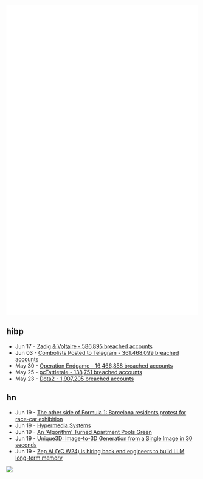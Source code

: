 ![Metrics](https://raw.githubusercontent.com/phixion/phixion/master/metrics.svg)

## hibp

<!--
for https://github.com/phixion/phixion/blob/main/.github/workflows/feeds.yml
-->
<!--START_SECTION:haveibeenpwnd-->
- Jun 17 - [Zadig & Voltaire - 586,895 breached accounts](https://haveibeenpwned.com/PwnedWebsites#ZadigVoltaire)
- Jun 03 - [Combolists Posted to Telegram - 361,468,099 breached accounts](https://haveibeenpwned.com/PwnedWebsites#TelegramCombolists)
- May 30 - [Operation Endgame - 16,466,858 breached accounts](https://haveibeenpwned.com/PwnedWebsites#OperationEndgame)
- May 25 - [pcTattletale - 138,751 breached accounts](https://haveibeenpwned.com/PwnedWebsites#pcTattletale)
- May 23 - [Dota2 - 1,907,205 breached accounts](https://haveibeenpwned.com/PwnedWebsites#Dota2)
<!--END_SECTION:haveibeenpwnd-->

## hn

<!--
for https://github.com/phixion/phixion/blob/main/.github/workflows/feeds.yml
-->
<!--START_SECTION:hn-->
- Jun 19 - [The other side of Formula 1: Barcelona residents protest for race-car exhibition](https://www.elnacional.cat/en/news/formula-1-barcelona-residents-protest-city-race-car-exhibition_1238607_102.html)
- Jun 19 - [Hypermedia Systems](https://hypermedia.systems/)
- Jun 19 - [An 'Algorithm' Turned Apartment Pools Green](https://prospect.org/infrastructure/housing/2024-06-18-how-algorithm-turned-apartment-pools-green/)
- Jun 19 - [Unique3D: Image-to-3D Generation from a Single Image in 30 seconds](https://github.com/AiuniAI/Unique3D)
- Jun 19 - [Zep AI (YC W24) is hiring back end engineers to build LLM long-term memory](https://www.ycombinator.com/companies/zep-ai/jobs/J5TD9KW-backend-engineer)
<!--END_SECTION:hn-->

<!--
for https://yhype.me
-->
![](https://hit.yhype.me/github/profile?user_id=13013670)
